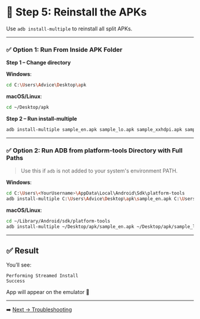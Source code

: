 <!-- Step 5: How to reinstall all APKs using adb install-multiple -->

# 📲 Step 5: Reinstall the APKs

Use `adb install-multiple` to reinstall all split APKs.

---

### ✅ Option 1: Run From Inside APK Folder

**Step 1 – Change directory**

**Windows**:
```bash
cd C:\Users\Advice\Desktop\apk
```

**macOS/Linux**:
```bash
cd ~/Desktop/apk
```

**Step 2 – Run install-multiple**
```bash
adb install-multiple sample_en.apk sample_lo.apk sample_xxhdpi.apk sample_x86_64.apk sample_base.apk
```

---

### ✅ Option 2: Run ADB from platform-tools Directory with Full Paths

> Use this if `adb` is not added to your system's environment PATH.

**Windows**:
```bash
cd C:\Users\<YourUsername>\AppData\Local\Android\Sdk\platform-tools
adb install-multiple C:\Users\Advice\Desktop\apk\sample_en.apk C:\Users\Advice\Desktop\apk\sample_lo.apk C:\Users\Advice\Desktop\apk\sample_xxhdpi.apk C:\Users\Advice\Desktop\apk\sample_x86_64.apk C:\Users\Advice\Desktop\apk\sample_base.apk
```

**macOS/Linux**:
```bash
cd ~/Library/Android/sdk/platform-tools
adb install-multiple ~/Desktop/apk/sample_en.apk ~/Desktop/apk/sample_lo.apk ~/Desktop/apk/sample_xxhdpi.apk ~/Desktop/apk/sample_x86_64.apk ~/Desktop/apk/sample_base.apk
```

---

## ✅ Result

You’ll see:

```
Performing Streamed Install  
Success  
```

App will appear on the emulator 🎉

---

➡️ [Next → Troubleshooting](troubleshooting.md)
